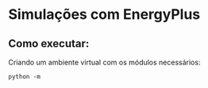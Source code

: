 # Simulações com EnergyPlus

## Como executar:

Criando um ambiente virtual com os módulos necessários:

`python -m`